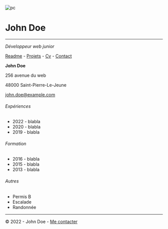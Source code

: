 ![pc](https://cdn.discordapp.com/attachments/1208043598558400513/1215577342060003338/image.png?ex=65fd419e&is=65eacc9e&hm=49eb395d3af443bd8ce47c404f203635e72e023da201ef21c55a3df8a0b04373&)
# John Doe
---
*Développeur web junior*

[Readme](https://github.com/AdeleAubert/S01E11-Atelier-Recap/blob/main/README.md) - [Projets](https://github.com/AdeleAubert/S01E11-Atelier-Recap/blob/main/projets.md) - [Cv](https://github.com/AdeleAubert/S01E11-Atelier-Recap/blob/main/CV.md) - [Contact](https://github.com/AdeleAubert/S01E11-Atelier-Recap/blob/main/Contact.md)

**John Doe**

256 avenue du web

48000 Saint-Pierre-Le-Jeune

[john.doe@example.com](https://link-url-here.org)
###### Expériences
* 2022 - blabla
* 2020 - blabla
* 2019 - blabla

###### Formation
* 2016 - blabla
* 2015 - blabla
* 2013 - blabla

###### Autres
* Permis B
* Escalade
* Randonnée

___
© 2022 - John Doe - [Me contacter](https://link-url-here.org)
